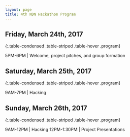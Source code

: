 ```yaml
---
layout: page
title: 4th NDN Hackathon Program
---
```


## Friday, March 24th, 2017

{:.table-condensed .table-striped .table-hover .program}

5PM-6PM | Welcome, project pitches, and group formation

## Saturday, March 25th, 2017

{:.table-condensed .table-striped .table-hover .program}

9AM-7PM | Hacking

## Sunday, March 26th, 2017

{:.table-condensed .table-striped .table-hover .program}

9AM-12PM | Hacking
12PM-1:30PM | Project Presentations

